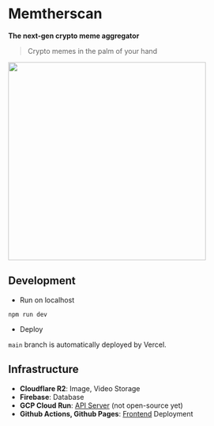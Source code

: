 # Memtherscan

**The next-gen crypto meme aggregator**

> Crypto memes in the palm of your hand

<img src="https://github.com/guzus/memtherscan/assets/50664161/450f0381-3c5d-4578-a413-c62bccd39346" width=400 />

## Development

- Run on localhost

```
npm run dev
```

- Deploy

`main` branch is automatically deployed by Vercel.

## Infrastructure

- **Cloudflare R2**: Image, Video Storage
- **Firebase**: Database
- **GCP Cloud Run**: [API Server](https://github.com/guzus/memtherscan-server) (not open-source yet)
- **Github Actions, Github Pages**: [Frontend](https://github.com/guzus/memtherscan) Deployment
